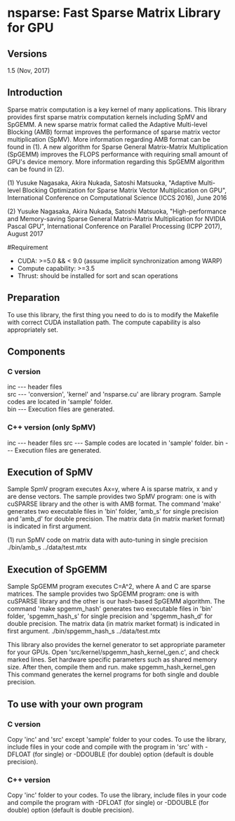 nsparse: Fast Sparse Matrix Library for GPU
======

## Versions
1.5 (Nov, 2017)  


## Introduction
Sparse matrix computation is a key kernel of many applications. This library provides first sparse matrix computation kernels including SpMV and SpGEMM. A new sparse matrix format called the Adaptive Multi-level Blocking (AMB) format improves the performance of sparse matrix vector multiplication (SpMV). More information regarding AMB format can be found in (1). A new algorithm for Sparse General Matrix-Matrix Multiplication (SpGEMM) improves the FLOPS performance with requiring small amount of GPU's device memory. More information regarding this SpGEMM algorithm can be found in (2).

(1) Yusuke Nagasaka, Akira Nukada, Satoshi Matsuoka, "Adaptive Multi-level Blocking Optimization for Sparse Matrix Vector Multiplication on GPU", International Conference on Computational Science (ICCS 2016), June 2016

(2) Yusuke Nagasaka, Akira Nukada, Satoshi Matsuoka, "High-performance and Memory-saving Sparse General Matrix-Matrix Multiplication for NVIDIA Pascal GPU", International Conference on Parallel Processing (ICPP 2017), August 2017

#Requirement
- CUDA: >=5.0 && < 9.0 (assume implicit synchronization among WARP)
- Compute capability: >=3.5
- Thrust: should be installed for sort and scan operations  

## Preparation
To use this library, the first thing you need to do is to modify the Makefile with correct CUDA installation path. The compute capability is also appropriately set.

## Components
### C version
inc --- header files  
src --- 'conversion', 'kernel' and 'nsparse.cu' are library program. Sample codes are located in 'sample' folder.  
bin --- Execution files are generated.  

### C++ version (only SpMV)
inc --- header files
src --- Sample codes are located in 'sample' folder.
bin --- Execution files are generated.

## Execution of SpMV
Sample SpmV program executes Ax=y, where A is sparse matrix, x and y are dense vectors. The sample provides two SpMV program: one is with cuSPARSE library and the other is with AMB format. The command 'make' generates two executable files in 'bin' folder, 'amb_s' for single precision and 'amb_d' for double precision. The matrix data (in matrix market format) is indicated in first argument.

(1) run SpMV code on matrix data with auto-tuning in single precision  
./bin/amb_s ../data/test.mtx

## Execution of SpGEMM
Sample SpGEMM program executes C=A^2, where A and C are sparse matrices. The sample provides two SpGEMM program: one is with cuSPARSE library and the other is our hash-based SpGEMM algorithm. The command 'make spgemm_hash' generates two executable files in 'bin' folder, 'spgemm_hash_s' for single precision and 'spgemm_hash_d' for double precision. The matrix data (in matrix market format) is indicated in first argument.
./bin/spgemm_hash_s ../data/test.mtx

This library also provides the kernel generator to set appropriate parameter for your GPUs. Open 'src/kernel/spgemm_hash_kernel_gen.c', and check marked lines. Set hardware specific parameters such as shared memory size. After then, compile them and run.
make spgemm_hash_kernel_gen
This command generates the kernel programs for both single and double precision.

## To use with your own program
### C version
Copy 'inc' and 'src' except 'sample' folder to your codes. To use the library, include files in your code and compile with the program in 'src' with -DFLOAT (for single) or -DDOUBLE (for double) option (default is double precision).

### C++ version
Copy 'inc' folder to your codes. To use the library, include files in your code and compile the program with -DFLOAT (for single) or -DDOUBLE (for double) option (default is double precision).